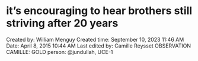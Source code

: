 # it’s encouraging to hear brothers still striving after 20 years

Created by: William Menguy
Created time: September 10, 2023 11:46 AM
Date: April 8, 2015 10:44 AM
Last edited by: Camille Reysset
OBSERVATION CAMILLE: GOLD
person: @jundullah, UCE-1